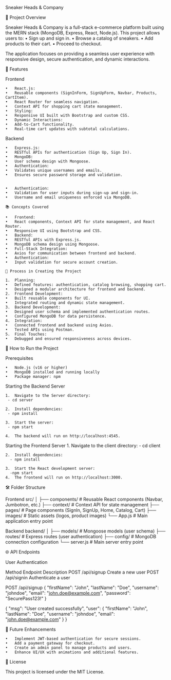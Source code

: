 Sneaker Heads & Company

🚀 Project Overview

Sneaker Heads & Company is a full-stack e-commerce platform built using the MERN stack (MongoDB, Express, React, Node.js). This project allows users to:
	•	Sign up and sign in.
	•	Browse a catalog of sneakers.
	•	Add products to their cart.
	•	Proceed to checkout.

The application focuses on providing a seamless user experience with responsive design, secure authentication, and dynamic interactions.

🌟 Features

Frontend

	•	React.js:
	•	Reusable components (SignInForm, SignUpForm, Navbar, Products, CartItem).
	•	React Router for seamless navigation.
	•	Context API for shopping cart state management.
	•	Styling:
	•	Responsive UI built with Bootstrap and custom CSS.
	•	Dynamic Interactions:
	•	Add-to-Cart functionality.
	•	Real-time cart updates with subtotal calculations.

Backend

	•	Express.js:
	•	RESTful APIs for authentication (Sign Up, Sign In).
	•	MongoDB:
	•	User schema design with Mongoose.
	•	Authentication:
	•	Validates unique usernames and emails.
	•	Ensures secure password storage and validation.


	•	Authentication:
	•	Validation for user inputs during sign-up and sign-in.
	•	Username and email uniqueness enforced via MongoDB.

    📚 Concepts Covered

	•	Frontend:
	•	React components, Context API for state management, and React Router.
	•	Responsive UI using Bootstrap and CSS.
	•	Backend:
	•	RESTful APIs with Express.js.
	•	MongoDB schema design using Mongoose.
	•	Full-Stack Integration:
	•	Axios for communication between frontend and backend.
	•	Authentication:
	•	Input validation for secure account creation.

    🚀 Process in Creating the Project

	1.	Planning:
	•	Defined features: authentication, catalog browsing, shopping cart.
	•	Designed a modular architecture for frontend and backend.
	2.	Frontend Development:
	•	Built reusable components for UI.
	•	Integrated routing and dynamic state management.
	3.	Backend Development:
	•	Designed user schema and implemented authentication routes.
	•	Configured MongoDB for data persistence.
	4.	Integration:
	•	Connected frontend and backend using Axios.
	•	Tested APIs using Postman.
	5.	Final Touches:
	•	Debugged and ensured responsiveness across devices.

 🚀 How to Run the Project

Prerequisites

	•	Node.js (v16 or higher)
	•	MongoDB installed and running locally
	•	Package manager: npm

Starting the Backend Server

	1.	Navigate to the Server directory:
     - cd server

	2.	Install dependencies:
     - npm install

    3.	Start the server:
     - npm start

    4.	The backend will run on http://localhost:4545.

Starting the Frontend Server
	1.	Navigate to the client directory:
     - cd client

    2.	Install dependencies:
      - npm install

    3.	Start the React development server:
      -npm start
	4.	The frontend will run on http://localhost:3000.

🛠️ Folder Structure

Frontend
src/
│
├── components/        # Reusable React components (Navbar, Jumbotron, etc.)
├── context/           # Context API for state management
├── pages/             # Page components (SignIn, SignUp, Home, Catalog, Cart)
├── images/            # Static assets (logos, product images)
└── App.js             # Main application entry point

Backend
backend/
│
├── models/            # Mongoose models (user schema)
├── routes/            # Express routes (user authentication)
├── config/            # MongoDB connection configuration
└── server.js          # Main server entry point

🌐 API Endpoints

User Authentication

Method	Endpoint	Description
POST	/api/signup	Create a new user
POST	/api/signin	Authenticate a user

POST /api/signup
{
  "firstName": "John",
  "lastName": "Doe",
  "username": "johndoe",
  "email": "john.doe@example.com",
  "password": "SecurePass123!"
}

{
  "msg": "User created successfully",
  "user": {
    "firstName": "John",
    "lastName": "Doe",
    "username": "johndoe",
    "email": "john.doe@example.com"
  }
}

🚀 Future Enhancements

	•	Implement JWT-based authentication for secure sessions.
	•	Add a payment gateway for checkout.
	•	Create an admin panel to manage products and users.
	•	Enhance UI/UX with animations and additional features.

📝 License

This project is licensed under the MIT License.
